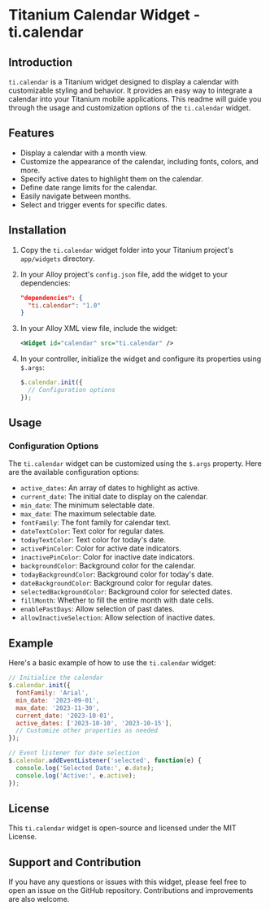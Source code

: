 # Titanium Calendar Widget - ti.calendar

## Introduction
`ti.calendar` is a Titanium widget designed to display a calendar with customizable styling and behavior. It provides an easy way to integrate a calendar into your Titanium mobile applications. This readme will guide you through the usage and customization options of the `ti.calendar` widget.

## Features

- Display a calendar with a month view.
- Customize the appearance of the calendar, including fonts, colors, and more.
- Specify active dates to highlight them on the calendar.
- Define date range limits for the calendar.
- Easily navigate between months.
- Select and trigger events for specific dates.

## Installation

1. Copy the `ti.calendar` widget folder into your Titanium project's `app/widgets` directory.

2. In your Alloy project's `config.json` file, add the widget to your dependencies:

   ```json
   "dependencies": {
     "ti.calendar": "1.0"
   }
   ```

3. In your Alloy XML view file, include the widget:

   ```xml
   <Widget id="calendar" src="ti.calendar" />
   ```

4. In your controller, initialize the widget and configure its properties using `$.args`:

   ```javascript
   $.calendar.init({
     // Configuration options
   });
   ```

## Usage

### Configuration Options

The `ti.calendar` widget can be customized using the `$.args` property. Here are the available configuration options:

- `active_dates`: An array of dates to highlight as active.
- `current_date`: The initial date to display on the calendar.
- `min_date`: The minimum selectable date.
- `max_date`: The maximum selectable date.
- `fontFamily`: The font family for calendar text.
- `dateTextColor`: Text color for regular dates.
- `todayTextColor`: Text color for today's date.
- `activePinColor`: Color for active date indicators.
- `inactivePinColor`: Color for inactive date indicators.
- `backgroundColor`: Background color for the calendar.
- `todayBackgroundColor`: Background color for today's date.
- `dateBackgroundColor`: Background color for regular dates.
- `selectedBackgroundColor`: Background color for selected dates.
- `fillMonth`: Whether to fill the entire month with date cells.
- `enablePastDays`: Allow selection of past dates.
- `allowInactiveSelection`: Allow selection of inactive dates.

## Example

Here's a basic example of how to use the `ti.calendar` widget:

```javascript
// Initialize the calendar
$.calendar.init({
  fontFamily: 'Arial',
  min_date: '2023-09-01',
  max_date: '2023-11-30',
  current_date: '2023-10-01',
  active_dates: ['2023-10-10', '2023-10-15'],
  // Customize other properties as needed
});

// Event listener for date selection
$.calendar.addEventListener('selected', function(e) {
  console.log('Selected Date:', e.date);
  console.log('Active:', e.active);
});
```

## License

This `ti.calendar` widget is open-source and licensed under the MIT License.

## Support and Contribution

If you have any questions or issues with this widget, please feel free to open an issue on the GitHub repository. Contributions and improvements are also welcome.
